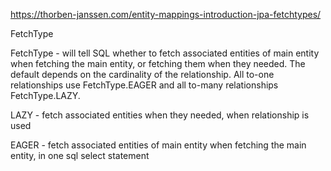 https://thorben-janssen.com/entity-mappings-introduction-jpa-fetchtypes/

FetchType

FetchType - will tell SQL whether to fetch associated entities of main entity when fetching the main entity,
or fetching them when they needed.
The default depends on the cardinality of the relationship. All to-one relationships use FetchType.EAGER and all to-many relationships FetchType.LAZY.

LAZY - fetch associated entities when they needed, when relationship is used

EAGER - fetch associated entities of main entity when fetching the main entity, in one sql select statement